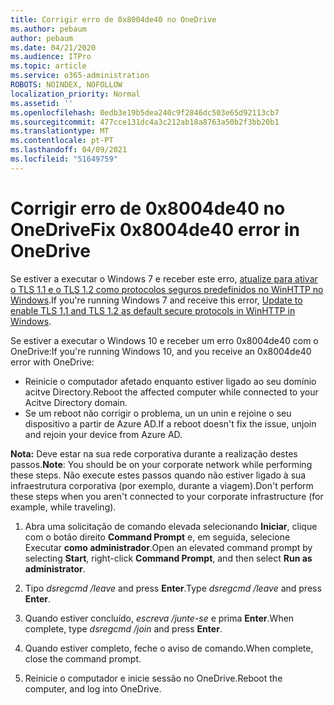 ```yaml
---
title: Corrigir erro de 0x8004de40 no OneDrive
ms.author: pebaum
author: pebaum
ms.date: 04/21/2020
ms.audience: ITPro
ms.topic: article
ms.service: o365-administration
ROBOTS: NOINDEX, NOFOLLOW
localization_priority: Normal
ms.assetid: ''
ms.openlocfilehash: 0edb3e19b5dea240c9f2846dc503e65d92113cb7
ms.sourcegitcommit: 477cce131dc4a3c212ab18a8763a50b2f3bb20b1
ms.translationtype: MT
ms.contentlocale: pt-PT
ms.lasthandoff: 04/09/2021
ms.locfileid: "51649759"
---
```

# <a name="fix-0x8004de40-error-in-onedrive"></a><span data-ttu-id="8a7d2-102">Corrigir erro de 0x8004de40 no OneDrive</span><span class="sxs-lookup"><span data-stu-id="8a7d2-102">Fix 0x8004de40 error in OneDrive</span></span>

<span data-ttu-id="8a7d2-103">Se estiver a executar o Windows 7 e receber este erro, [atualize para ativar o TLS 1.1 e o TLS 1.2 como protocolos seguros predefinidos no WinHTTP no Windows](https://support.microsoft.com/topic/update-to-enable-tls-1-1-and-tls-1-2-as-default-secure-protocols-in-winhttp-in-windows-c4bd73d2-31d7-761e-0178-11268bb10392).</span><span class="sxs-lookup"><span data-stu-id="8a7d2-103">If you're running Windows 7 and receive this error, [Update to enable TLS 1.1 and TLS 1.2 as default secure protocols in WinHTTP in Windows](https://support.microsoft.com/topic/update-to-enable-tls-1-1-and-tls-1-2-as-default-secure-protocols-in-winhttp-in-windows-c4bd73d2-31d7-761e-0178-11268bb10392).</span></span>

<span data-ttu-id="8a7d2-104">Se estiver a executar o Windows 10 e receber um erro 0x8004de40 com o OneDrive:</span><span class="sxs-lookup"><span data-stu-id="8a7d2-104">If you're running Windows 10, and you receive an 0x8004de40 error with OneDrive:</span></span>

- <span data-ttu-id="8a7d2-105">Reinicie o computador afetado enquanto estiver ligado ao seu domínio acitve Directory.</span><span class="sxs-lookup"><span data-stu-id="8a7d2-105">Reboot the affected computer while connected to your Acitve Directory domain.</span></span>
- <span data-ttu-id="8a7d2-106">Se um reboot não corrigir o problema, un un unin e rejoine o seu dispositivo a partir de Azure AD.</span><span class="sxs-lookup"><span data-stu-id="8a7d2-106">If a reboot doesn't fix the issue, unjoin and rejoin your device from Azure AD.</span></span> 

<span data-ttu-id="8a7d2-107">**Nota:** Deve estar na sua rede corporativa durante a realização destes passos.</span><span class="sxs-lookup"><span data-stu-id="8a7d2-107">**Note**: You should be on your corporate network while performing these steps.</span></span> <span data-ttu-id="8a7d2-108">Não execute estes passos quando não estiver ligado à sua infraestrutura corporativa (por exemplo, durante a viagem).</span><span class="sxs-lookup"><span data-stu-id="8a7d2-108">Don't perform these steps when you aren't connected to your corporate infrastructure (for example, while traveling).</span></span> 

1. <span data-ttu-id="8a7d2-109">Abra uma solicitação de comando elevada selecionando **Iniciar**, clique com o botão direito **Command Prompt** e, em seguida, selecione Executar **como administrador**.</span><span class="sxs-lookup"><span data-stu-id="8a7d2-109">Open an elevated command prompt by selecting **Start**, right-click **Command Prompt**, and then select **Run as administrator**.</span></span>

1. <span data-ttu-id="8a7d2-110">Tipo *dsregcmd /leave* and press **Enter**.</span><span class="sxs-lookup"><span data-stu-id="8a7d2-110">Type *dsregcmd /leave* and press **Enter**.</span></span>

1. <span data-ttu-id="8a7d2-111">Quando estiver concluído, *escreva /junte-se* e prima **Enter**.</span><span class="sxs-lookup"><span data-stu-id="8a7d2-111">When complete, type *dsregcmd /join* and press **Enter**.</span></span>

1. <span data-ttu-id="8a7d2-112">Quando estiver completo, feche o aviso de comando.</span><span class="sxs-lookup"><span data-stu-id="8a7d2-112">When complete, close the command prompt.</span></span>

1. <span data-ttu-id="8a7d2-113">Reinicie o computador e inicie sessão no OneDrive.</span><span class="sxs-lookup"><span data-stu-id="8a7d2-113">Reboot the computer, and log into OneDrive.</span></span>